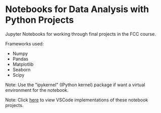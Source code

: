 # Notebooks for Data Analysis with Python Projects

Jupyter Notebooks for working through final projects in the FCC course.

Frameworks used:

- Numpy
- Pandas
- Matplotlib
- Seaborn
- Scipy

Note: Use the "ipykernel" (IPython kernel) package if want a virtual environment for the notebook.

Note: Click [here](https://github.com/sfraser-dev/python-data-analysis-projects) to view VSCode implementations of these notebook projects.
